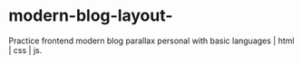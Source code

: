# modern-blog-layout-
Practice frontend modern blog parallax personal with basic languages | html | css | js.
